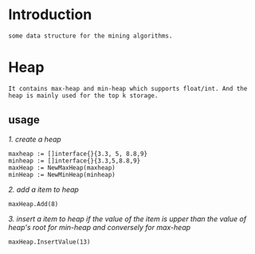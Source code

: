 # Introduction

    some data structure for the mining algorithms.
    
# Heap

    It contains max-heap and min-heap which supports float/int. And the heap is mainly used for the top k storage. 
    
## usage

*1. create a heap* 
    
    maxheap := []interface{}{3.3, 5, 8.8,9}
    minheap := []interface{}{3.3,5,8.8,9}
    maxHeap := NewMaxHeap(maxheap)
    minHeap := NewMinHeap(minheap)

*2. add a item to heap*

    maxHeap.Add(8)

*3. insert a item to heap if the value of the item is upper than the value of heap's root for min-heap and conversely for max-heap*

    maxHeap.InsertValue(13)

